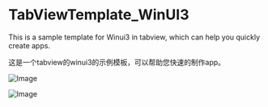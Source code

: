 # TabViewTemplate_WinUI3
This is a sample template for Winui3 in tabview, which can help you quickly create apps.

这是一个tabview的winui3的示例模板，可以帮助您快速的制作app。

![Image](https://github.com/kaishistudio/TabViewTemplate_WinUI3/blob/master/App1/App1/Assets/2.png)

![Image](https://github.com/kaishistudio/TabViewTemplate_WinUI3/blob/master/App1/App1/Assets/1.png)

